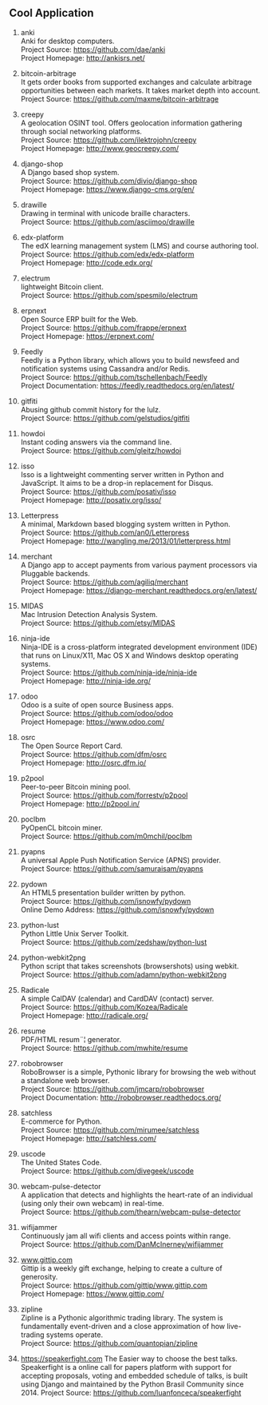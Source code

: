 ## Cool Application

1. anki   
Anki for desktop computers.   
Project Source: https://github.com/dae/anki   
Project Homepage: http://ankisrs.net/   

1. bitcoin-arbitrage  
It gets order books from supported exchanges and calculate arbitrage opportunities between each markets. It takes market depth into account.   
Project Source: https://github.com/maxme/bitcoin-arbitrage 

1. creepy  
A geolocation OSINT tool. Offers geolocation information gathering through social networking platforms.  
Project Source: https://github.com/ilektrojohn/creepy   
Project Homepage: http://www.geocreepy.com/  

1. django-shop  
A Django based shop system.  
Project Source: https://github.com/divio/django-shop   
Project Homepage: https://www.django-cms.org/en/

1. drawille  
Drawing in terminal with unicode braille characters.   
Project Source: https://github.com/asciimoo/drawille  

1. edx-platform  
The edX learning management system (LMS) and course authoring tool.  
Project Source: https://github.com/edx/edx-platform  
Project Homepage: http://code.edx.org/  

1. electrum     
lightweight Bitcoin client.    
Project Source: https://github.com/spesmilo/electrum  

1. erpnext    
Open Source ERP built for the Web.     
Project Source: https://github.com/frappe/erpnext     
Project Homepage: https://erpnext.com/   

1. Feedly  
Feedly is a Python library, which allows you to build newsfeed and notification systems using Cassandra and/or Redis.   
Project Source: https://github.com/tschellenbach/Feedly     
Project Documentation: https://feedly.readthedocs.org/en/latest/   

1. gitfiti  
Abusing github commit history for the lulz.  
Project Source: https://github.com/gelstudios/gitfiti  

1. howdoi  
Instant coding answers via the command line.  
Project Source: https://github.com/gleitz/howdoi  

1. isso  
Isso is a lightweight commenting server written in Python and JavaScript. It aims to be a drop-in replacement for Disqus.   
Project Source: https://github.com/posativ/isso   
Project Homepage: http://posativ.org/isso/ 

1. Letterpress     
A minimal, Markdown based blogging system written in Python.    
Project Source: https://github.com/an0/Letterpress     
Project Homepage: http://wangling.me/2013/01/letterpress.html 

1. merchant  
A Django app to accept payments from various payment processors via Pluggable backends.  
Project Source: https://github.com/agiliq/merchant   
Project Homepage: https://django-merchant.readthedocs.org/en/latest/  

1. MIDAS   
Mac Intrusion Detection Analysis System.    
Project Source: https://github.com/etsy/MIDAS   

1. ninja-ide   
Ninja-IDE is a cross-platform integrated development environment (IDE) that runs on Linux/X11, Mac OS X and Windows desktop operating systems.    
Project Source: https://github.com/ninja-ide/ninja-ide   
Project Homepage: http://ninja-ide.org/  

1. odoo   
Odoo is a suite of open source Business apps.  
Project Source: https://github.com/odoo/odoo   
Project Homepage: https://www.odoo.com/   

1. osrc  
The Open Source Report Card.  
Project Source: https://github.com/dfm/osrc  
Project Homepage: http://osrc.dfm.io/  

1. p2pool   
Peer-to-peer Bitcoin mining pool.    
Project Source: https://github.com/forrestv/p2pool   
Project Homepage: http://p2pool.in/    
  
1. poclbm  
PyOpenCL bitcoin miner.  
Project Source: https://github.com/m0mchil/poclbm  

1. pyapns  
A universal Apple Push Notification Service (APNS) provider.  
Project Source: https://github.com/samuraisam/pyapns

1. pydown   
An HTML5 presentation builder written by python.   
Project Source: https://github.com/isnowfy/pydown   
Online Demo Address: https://github.com/isnowfy/pydown  

1. python-lust    
Python Little Unix Server Toolkit.    
Project Source: https://github.com/zedshaw/python-lust  

1. python-webkit2png  
Python script that takes screenshots (browsershots) using webkit.   
Project Source: https://github.com/adamn/python-webkit2png  

1. Radicale   
A simple CalDAV (calendar) and CardDAV (contact) server.     
Project Source: https://github.com/Kozea/Radicale     
Project Homepage: http://radicale.org/   

1. resume  
PDF/HTML resum¨¦ generator.   
Project Source: https://github.com/mwhite/resume  

1. robobrowser   
RoboBrowser is a simple, Pythonic library for browsing the web without a standalone web browser.    
Project Source: https://github.com/jmcarp/robobrowser   
Project Documentation: http://robobrowser.readthedocs.org/   

1. satchless  
E-commerce for Python.   
Project Source: https://github.com/mirumee/satchless  
Project Homepage: http://satchless.com/  

1. uscode  
The United States Code.  
Project Source: https://github.com/divegeek/uscode  

1. webcam-pulse-detector  
A application that detects and highlights the heart-rate of an individual (using only their own webcam) in real-time.  
Project Source: https://github.com/thearn/webcam-pulse-detector  

1. wifijammer  
Continuously jam all wifi clients and access points within range.  
Project Source: https://github.com/DanMcInerney/wifijammer  

1. www.gittip.com  
Gittip is a weekly gift exchange, helping to create a culture of generosity.  
Project Source: https://github.com/gittip/www.gittip.com   
Project Homepage: https://www.gittip.com/   

1. zipline  
Zipline is a Pythonic algorithmic trading library. The system is fundamentally event-driven and a close approximation of how live-trading systems operate.  
Project Source: https://github.com/quantopian/zipline

1. https://speakerfight.com
The Easier way to choose the best talks. Speakerfight is a online call for papers platform with support for accepting proposals, voting and embedded schedule of talks, is built using Django and maintained by the Python Brasil Community since 2014.
Project Source: https://github.com/luanfonceca/speakerfight
